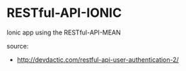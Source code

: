 # RESTful-API-IONIC

Ionic app using the RESTful-API-MEAN

source:
- http://devdactic.com/restful-api-user-authentication-2/

